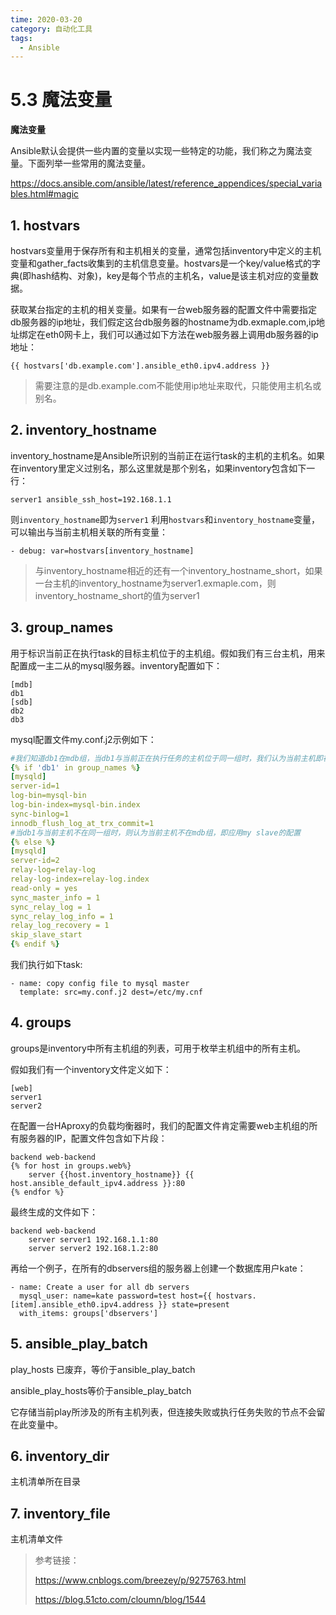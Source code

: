 ```yaml
---
time: 2020-03-20
category: 自动化工具
tags:
  - Ansible
---
```


# 5.3 魔法变量

**魔法变量**

Ansible默认会提供一些内置的变量以实现一些特定的功能，我们称之为魔法变量。下面列举一些常用的魔法变量。

https://docs.ansible.com/ansible/latest/reference_appendices/special_variables.html#magic

## 1. hostvars

hostvars变量用于保存所有和主机相关的变量，通常包括inventory中定义的主机变量和gather_facts收集到的主机信息变量。hostvars是一个key/value格式的字典(即hash结构、对象)，key是每个节点的主机名，value是该主机对应的变量数据。

获取某台指定的主机的相关变量。如果有一台web服务器的配置文件中需要指定db服务器的ip地址，我们假定这台db服务器的hostname为db.exmaple.com,ip地址绑定在eth0网卡上，我们可以通过如下方法在web服务器上调用db服务器的ip地址：

```
{{ hostvars['db.example.com'].ansible_eth0.ipv4.address }}
```

> 需要注意的是db.example.com不能使用ip地址来取代，只能使用主机名或别名。

## 2. inventory_hostname

inventory_hostname是Ansible所识别的当前正在运行task的主机的主机名。如果在inventory里定义过别名，那么这里就是那个别名，如果inventory包含如下一行：

```
server1 ansible_ssh_host=192.168.1.1
```

则`inventory_hostname`即为`server1`
利用`hostvars`和`inventory_hostname`变量，可以输出与当前主机相关联的所有变量：

```
- debug: var=hostvars[inventory_hostname]
```

> 与inventory_hostname相近的还有一个inventory_hostname_short，如果一台主机的inventory_hostname为server1.exmaple.com，则inventory_hostname_short的值为server1

## 3. group_names

用于标识当前正在执行task的目标主机位于的主机组。假如我们有三台主机，用来配置成一主二从的mysql服务器。inventory配置如下：

```
[mdb]
db1
[sdb]
db2
db3
```

mysql配置文件my.conf.j2示例如下：

```yaml
#我们知道db1在mdb组，当db1与当前正在执行任务的主机位于同一组时，我们认为当前主机即在mdb组，所以对当前主机应用mysql master的配置
{% if 'db1' in group_names %}
[mysqld]
server-id=1
log-bin=mysql-bin
log-bin-index=mysql-bin.index
sync-binlog=1
innodb_flush_log_at_trx_commit=1
#当db1与当前主机不在同一组时，则认为当前主机不在mdb组，即应用my slave的配置
{% else %}
[mysqld]
server-id=2
relay-log=relay-log
relay-log-index=relay-log.index
read-only = yes
sync_master_info = 1
sync_relay_log = 1
sync_relay_log_info = 1
relay_log_recovery = 1
skip_slave_start    
{% endif %}
```

我们执行如下task:

```
- name: copy config file to mysql master
  template: src=my.conf.j2 dest=/etc/my.cnf
```

## 4. groups

groups是inventory中所有主机组的列表，可用于枚举主机组中的所有主机。

假如我们有一个inventory文件定义如下：

```
[web]
server1
server2
```

在配置一台HAproxy的负载均衡器时，我们的配置文件肯定需要web主机组的所有服务器的IP，配置文件包含如下片段：

```
backend web-backend
{% for host in groups.web%}
    server {{host.inventory_hostname}} {{ host.ansible_default_ipv4.address }}:80
{% endfor %}
```

最终生成的文件如下：

```
backend web-backend
    server server1 192.168.1.1:80
    server server2 192.168.1.2:80
```

再给一个例子，在所有的dbservers组的服务器上创建一个数据库用户kate：

```
- name: Create a user for all db servers
  mysql_user: name=kate password=test host={{ hostvars.[item].ansible_eth0.ipv4.address }} state=present
  with_items: groups['dbservers'] 
```

## 5. ansible_play_batch

 play_hosts 已废弃，等价于ansible_play_batch

ansible_play_hosts等价于ansible_play_batch

它存储当前play所涉及的所有主机列表，但连接失败或执行任务失败的节点不会留在此变量中。

## 6. inventory_dir

主机清单所在目录

## 7. inventory_file

主机清单文件

> 参考链接：
>
> https://www.cnblogs.com/breezey/p/9275763.html
>
> https://blog.51cto.com/cloumn/blog/1544
